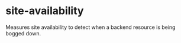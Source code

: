 # site-availability
Measures site availability to detect when a backend resource is being bogged down.
